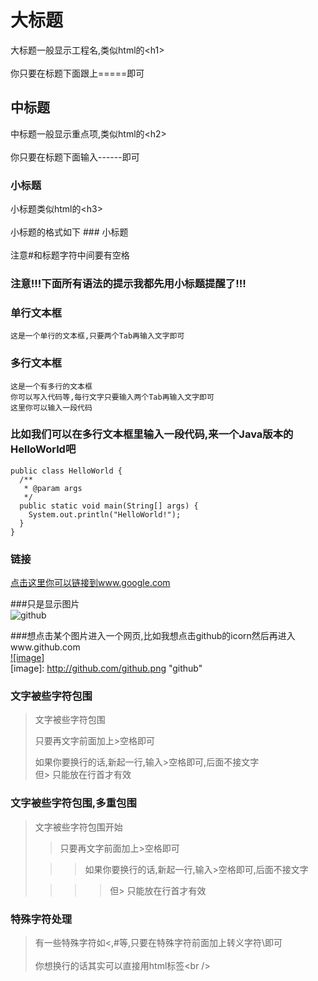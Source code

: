 大标题   
===================================   
  大标题一般显示工程名,类似html的\<h1\><br />   
  你只要在标题下面跟上=====即可   
  
     
中标题   
-----------------------------------   
  中标题一般显示重点项,类似html的\<h2\><br />   
  你只要在标题下面输入------即可   
     
### 小标题   
  小标题类似html的\<h3\><br />   
  小标题的格式如下 ### 小标题<br />   
  注意#和标题字符中间要有空格   
  
### 注意!!!下面所有语法的提示我都先用小标题提醒了!!!    
  
### 单行文本框   
    这是一个单行的文本框,只要两个Tab再输入文字即可   
           
### 多行文本框     
    这是一个有多行的文本框   
    你可以写入代码等,每行文字只要输入两个Tab再输入文字即可   
    这里你可以输入一段代码   
  
### 比如我们可以在多行文本框里输入一段代码,来一个Java版本的HelloWorld吧   
    public class HelloWorld {   
      /**   
       * @param args   
       */   
      public static void main(String[] args) {   
        System.out.println("HelloWorld!");   
      }   
    }   
### 链接   
[点击这里你可以链接到www.google.com](http://www.google.com)<br />    
  
###只是显示图片   
![github](http://github.com/unicorn.png "github")   
  
###想点击某个图片进入一个网页,比如我想点击github的icorn然后再进入www.github.com   
[![image]](http://www.github.com/)   
[image]: http://github.com/github.png "github"  
  
### 文字被些字符包围   
> 文字被些字符包围   
>   
> 只要再文字前面加上>空格即可   
>   
> 如果你要换行的话,新起一行,输入>空格即可,后面不接文字   
> 但> 只能放在行首才有效   
  
### 文字被些字符包围,多重包围   
> 文字被些字符包围开始   
>   
> > 只要再文字前面加上>空格即可   
>   
>  > > 如果你要换行的话,新起一行,输入>空格即可,后面不接文字   
>   
> > > > 但> 只能放在行首才有效   
  
### 特殊字符处理   
>有一些特殊字符如<,#等,只要在特殊字符前面加上转义字符\即可<br />   
>你想换行的话其实可以直接用html标签\<br /\>  

